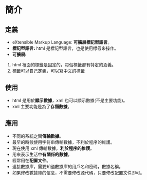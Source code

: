 # 簡介

## 定義
- eXtensible Markup Language: **可擴展標記型語言**。
 - **標記型語言:** html 是標記型語言，也是使用標籤來操作。
 - **可擴展:** 
 1. html 裡面的標籤是固定的，每個標籤都有特定的涵義。
 2. 標籤可以自己定義，可以寫中文的標籤
 

## 使用
- html 是用於**顯示數據**，xml 也可以顯示數據(不是主要功能)。
- xml 主要功能是為了**存儲數據**。

## 應用
- 不同的系統之間**傳輸數據**。
 - 最早的時候使用字符串傳輸數據，不利於程序的維護。
 - 現在使用 xml 傳輸數據，**利於程序的維護**。
- 用來表示生活中**有關係的數據**。
- 經常用在**配置文件**。
 - 連接數據庫，需要知道數據庫的用戶名和密碼，數據名稱。
 - 如果修改數據庫的信息，不需要修改源代碼，只要修改配置文件即可。
